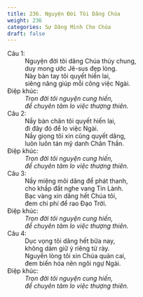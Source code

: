 ```yaml
---
title: 236. Nguyện Đời Tôi Dâng Chúa
weight: 236
categories: Sự Dâng Mình Cho Chúa
draft: false
---
```

<dl><dt>Câu 1:</dt><dd data-verse="1">Nguyện đời tôi dâng Chúa thủy chung, <br/>duy mong ước Jê-sus đẹp lòng. <br/>Này bàn tay tôi quyết hiến lai, <br/>siêng năng giúp mỗi công việc Ngài. </dd><dt>Điệp khúc:</dt><dd data-chorus="1"><em>Trọn đời tôi nguyện cung hiến, <br/>để chuyên tâm lo việc thượng thiên. </em></dd><dt>Câu 2:</dt><dd data-verse="2">Nầy bàn chân tôi quyết hiến lai, <br/>đi đây đó để lo việc Ngài. <br/>Nầy giọng tôi xin cũng quyết dâng, <br/>luôn luôn tán mỹ danh Chân Thần. </dd><dt>Điệp khúc:</dt><dd data-chorus="1"><em>Trọn đời tôi nguyện cung hiến, <br/>để chuyên tâm lo việc thượng thiên. </em></dd><dt>Câu 3:</dt><dd data-verse="3">Nầy miệng môi dâng để phát thanh, <br/>cho khắp đất nghe vang Tin Lành. <br/>Bạc vàng xin dâng hết Chúa tôi, <br/>đem chi phí để rao Đạo Trời. </dd><dt>Điệp khúc:</dt><dd data-chorus="1"><em>Trọn đời tôi nguyện cung hiến, <br/>để chuyên tâm lo việc thượng thiên. </em></dd><dt>Câu 4:</dt><dd data-verse="3">Dục vọng tôi dâng hết bữa nay, <br/>không dám giữ ý riêng từ rày. <br/>Nguyền lòng tôi xin Chúa quản cai, <br/>đem biến hóa nên ngôi ngự Ngài. </dd><dt>Điệp khúc:</dt><dd data-chorus="1"><em>Trọn đời tôi nguyện cung hiến, <br/>để chuyên tâm lo việc thượng thiên. </em></dd></dl>